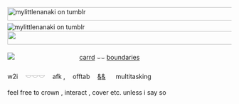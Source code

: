 <img src="https://files.catbox.moe/d8o5na.png" alt="mylittlenanaki on tumblr" width="540" height="30">　　
![mylittlenanaki on tumblr](https://files.catbox.moe/00ccqq.jpg)　
<img src="https://files.catbox.moe/2v8cni.png" width="540" height="30">　　

![](https://komarev.com/ghpvc/?username=your-github-username&color=804453)
ㅤㅤㅤㅤㅤㅤㅤㅤㅤㅤㅤ[carrd](https://archeo.carrd.co/) ⌣⌣ [boundaries](https://pronouns.cc/@ackermaner)
<br />ㅤㅤ
<br />w2iㅤ 𓎟𓎟𓎟 ㅤafk ,ㅤ offtab ㅤ&͟&͟⠀ㅤmultitasking  
<br />feel free to crown , interact , cover etc. unless i say so
